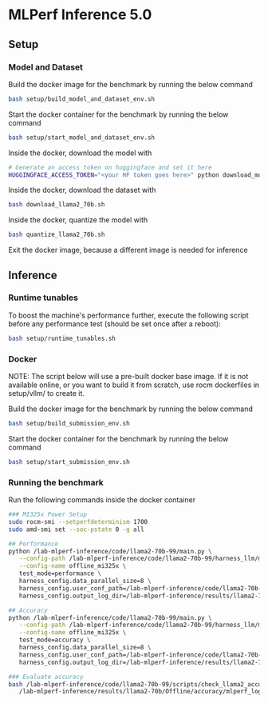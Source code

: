 # MLPerf Inference 5.0

## Setup

### Model and Dataset

Build the docker image for the benchmark by running the below command

```bash
bash setup/build_model_and_dataset_env.sh
```

Start the docker container for the benchmark by running the below command

```bash
bash setup/start_model_and_dataset_env.sh
```

Inside the docker, download the model with

```bash
# Generate an access token on huggingface and set it here
HUGGINGFACE_ACCESS_TOKEN="<your HF token goes here>" python download_model.py
```

Inside the docker, download the dataset with

```bash
bash download_llama2_70b.sh
```

Inside the docker, quantize the model with

```bash
bash quantize_llama2_70b.sh
```

Exit the docker image, because a different image is needed for inference

## Inference

### Runtime tunables

To boost the machine's performance further, execute the following script before any performance test (should be set once after a reboot):

```bash
bash setup/runtime_tunables.sh
```

### Docker

NOTE: The script below will use a pre-built docker base image. If it is not available online, or you want to build it from scratch, use rocm dockerfiles in setup/vllm/ to create it.

Build the docker image for the benchmark by running the below command

```bash
bash setup/build_submission_env.sh
```

Start the docker container for the benchmark by running the below command

```bash
bash setup/start_submission_env.sh
```

### Running the benchmark

Run the following commands inside the docker container

``` bash
### MI325x Power Setup
sudo rocm-smi --setperfdeterminism 1700
sudo amd-smi set --soc-pstate 0 -g all

## Performance
python /lab-mlperf-inference/code/llama2-70b-99/main.py \
   --config-path /lab-mlperf-inference/code/llama2-70b-99/harness_llm/models/llama2-70b/ \
   --config-name offline_mi325x \
   test_mode=performance \
   harness_config.data_parallel_size=8 \
   harness_config.user_conf_path=/lab-mlperf-inference/code/llama2-70b-99/user_mi325x.conf \
   harness_config.output_log_dir=/lab-mlperf-inference/results/llama2-70b/Offline/performance/run_1

## Accuracy
python /lab-mlperf-inference/code/llama2-70b-99/main.py \
   --config-path /lab-mlperf-inference/code/llama2-70b-99/harness_llm/models/llama2-70b/ \
   --config-name offline_mi325x \
   test_mode=accuracy \
   harness_config.data_parallel_size=8 \
   harness_config.user_conf_path=/lab-mlperf-inference/code/llama2-70b-99/user_mi325x.conf \
   harness_config.output_log_dir=/lab-mlperf-inference/results/llama2-70b/Offline/accuracy

### Evaluate accuracy
bash /lab-mlperf-inference/code/llama2-70b-99/scripts/check_llama2_accuracy_scores.sh \
   /lab-mlperf-inference/results/llama2-70b/Offline/accuracy/mlperf_log_accuracy.json
```
